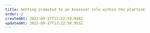 ```yaml
---
title: Getting promoted to an Assessor role within the platform
order: 2
createdAt: 2022-09-17T13:22:58.948Z
updatedAt: 2022-09-17T13:22:58.953Z
---
```

